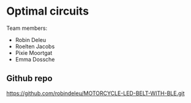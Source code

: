# Optimal circuits

Team members:
* Robin Deleu
* Roelten Jacobs
* Pixie Moortgat
* Emma Dossche

## Github repo

https://github.com/robindeleu/MOTORCYCLE-LED-BELT-WITH-BLE.git